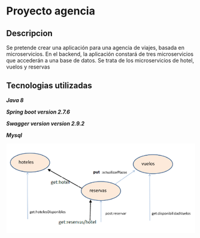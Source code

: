
# Proyecto agencia


## Descripcion
Se pretende crear una aplicación para una agencia de viajes, basada en microservicios.
En el backend, la aplicación constará de tres microservicios que accederán a una base de datos. Se trata de los microservicios de hotel, vuelos y reservas 

## Tecnologias utilizadas

***Java 8***

***Spring boot version 2.7.6***

***Swagger version version 2.9.2***

***Mysql***

![Microservicios](imagenMicroservicios.png)
